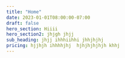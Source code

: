 ```yaml
---
title: "Home"
date: 2023-01-01T08:00:00-07:00
draft: false
hero_section: Hiiii
hero_section2: jhjgh jhjj
sub_heading: jhjj ihhhiihhi jhhjhjhj
pricing: hjjhjh ihhhhjhj  hjhjhjhjhjh khhj
---
```


